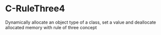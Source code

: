 # C-RuleThree4
Dynamically allocate an object type of a class, set a value and deallocate allocated memory with rule of three concept
